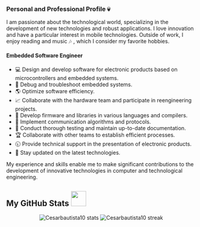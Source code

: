 <!DOCTYPE html>
<html lang="en">
<head>
    <meta charset="UTF-8">
    <meta name="viewport" content="width=device-width, initial-scale=1.0">

</head>
<body>
    <h3>Personal and Professional Profile 💀 </h3>
    <p> I am passionate about the technological world, specializing in the development of new technologies and robust applications. I love innovation and have a particular interest in mobile technologies. Outside of work, I enjoy reading and music 🎶 , which I consider my favorite hobbies.</p>
    <h4>Embedded Software Engineer</h4>
    <ul>
        <li> 💻 Design and develop software for electronic products based on microcontrollers and embedded systems.</li>
        <li> 🐛 Debug and troubleshoot embedded systems.</li>
        <li> 🌎 Optimize software efficiency.</li>
        <li> 📈 Collaborate with the hardware team and participate in reengineering projects.</li>
        <li> 👾 Develop firmware and libraries in various languages and compilers.</li>
        <li> 🎤 Implement communication algorithms and protocols.</li>
        <li> 📰 Conduct thorough testing and maintain up-to-date documentation.</li>
        <li> 🏆 Collaborate with other teams to establish efficient processes.</li>
        <li> 🕤 Provide technical support in the presentation of electronic products.</li>
        <li> 🐾 Stay updated on the latest technologies.</li>
    </ul>
    <p>My experience and skills enable me to make significant contributions to the development of innovative technologies in computer and technological engineering.</p>

 ## My GitHub Stats  <img src="https://raw.githubusercontent.com/gist/ManulMax/2d20af60d709805c55fd784ca7cba4b9/raw/bcfeac7604f674ace63623106eb8bb8471d844a6/github.gif" height="40">

<p  align=center>
<img  title="Cesarbautista10 stats"  alt="Cesarbautista10 stats"  src="https://github-readme-stats.vercel.app/api/?username=Cesarbautista10&count_private=true&theme=merko&show_icons=true&rank_icon=github&hide_border=true&border_radius=20" />
<img  title="Cesarbautista10 streak"  alt="Cesarbautista10 streak"  src="https://github-readme-stats.vercel.app/api/top-langs/?username=Cesarbautista10&theme=merko&hide_border=true&include_all_commits=true&count_private=true&layout=donut&border_radius=20"/>
</p>

</body>
</html>
